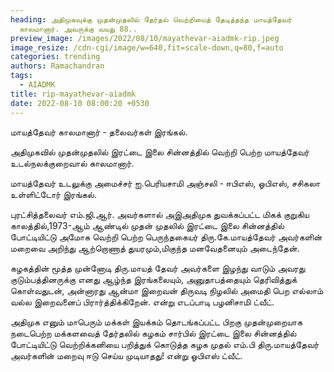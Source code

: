 ```yaml
---
heading: அதிமுகவுக்கு முதன்முதலில் தேர்தல் வெற்றியைத் தேடித்தந்த மாயத்தேவர்
  காலமானார். அவருக்கு வயது 88..
preview_image: /images/2022/08/10/mayathevar-aiadmk-rip.jpeg
image_resize: /cdn-cgi/image/w=640,fit=scale-down,q=80,f=auto
categories: trending
authors: Ramachandran
tags:
  - AIADMK
title: rip-mayathevar-aiadmk
date: 2022-08-10 08:00:20 +0530
---
```

மாயத்தேவர் காலமானார் - தலைவர்கள் இரங்கல்.

அதிமுகவில் முதன்முதலில் இரட்டை இலை சின்னத்தில் வெற்றி பெற்ற மாயத்தேவர் உடல்நலக்குறைவால் காலமானார்.

மாயத்தேவர் உடலுக்கு அமைச்சர் ஐ.பெரியசாமி அஞ்சலி - ஈபிஎஸ், ஓபிஎஸ், சசிகலா உள்ளிட்டோர் இரங்கல்.

புரட்சித்தலைவர் எம்.ஜி.ஆர். அவர்களால் அஇஅதிமுக துவக்கப்பட்ட மிகக் குறுகிய காலத்தில்,1973-ஆம் ஆண்டில் முதன் முதலில் இரட்டை இலை சின்னத்தில் போட்டியிட்டு அமோக வெற்றி பெற்ற பெருந்தகையர் திரு.கே.மாயத்தேவர் அவர்களின் மறைவை அறிந்து ஆற்றொணாத் துயரமும்,மிகுந்த மனவேதனையும் அடைந்தேன்.

கழகத்தின் மூத்த முன்னோடி திரு.மாயத் தேவர் அவர்களை இழந்து வாடும் அவரது குடும்பத்தினருக்கு எனது ஆழ்ந்த இரங்கலையும், அனுதாபத்தையும் தெரிவித்துக் கொள்வதுடன், அன்னாரது ஆன்மா இறைவன் திருவடி நிழலில் அமைதி பெற எல்லாம் வல்ல இறைவனைப் பிரார்த்திக்கிறேன்.
என்று எடப்பாடி பழனிசாமி ட்வீட்.

அதிமுக எனும் மாபெரும் மக்கள் இயக்கம் தொடங்கப்பட்ட பிறகு முதன்முறையாக நடைபெற்ற மக்களவைத் தேர்தலில் கழகம் சார்பில் இரட்டை இலை சின்னத்தில் போட்டியிட்டு வெற்றிக்கனியை பறித்துக் கொடுத்த கழக முதல் எம்.பி திரு.மாயத்தேவர் அவர்களின் மறைவு ஈடு செய்ய முடியாதது! 
என்று ஓபிஎஸ் ட்வீட்.